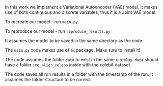 In this work we implement a Variational Autoencoder (VAE) model. 
It makes use of both continuous and discrete variables, thus it is a Joint VAE model.

To recreate our model - run `main.py`

To reproduce our model - run `reproduce_results.py`

It assumes the model to be saved in the same directory as the code.

The `main.py` code makes use of `ax` package. 
Make sure to install it!

The code assumes the folder `data` to exist in the same directoy.
`data` should have a folder `img_align_celeba` inside with the celebA dataset.

The code saves all run results in a folder with the timestamp of the run.
It assumes the folder structure to be correct.


